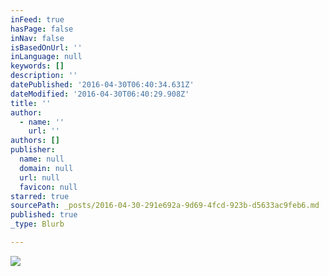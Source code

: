 ```yaml
---
inFeed: true
hasPage: false
inNav: false
isBasedOnUrl: ''
inLanguage: null
keywords: []
description: ''
datePublished: '2016-04-30T06:40:34.631Z'
dateModified: '2016-04-30T06:40:29.908Z'
title: ''
author:
  - name: ''
    url: ''
authors: []
publisher:
  name: null
  domain: null
  url: null
  favicon: null
starred: true
sourcePath: _posts/2016-04-30-291e692a-9d69-4fcd-923b-d5633ac9feb6.md
published: true
_type: Blurb

---
```

![](https://s3-us-west-2.amazonaws.com/the-grid-img/p/6c86fa5a90dd2f35f18e4cc209a5869799440324.png)
